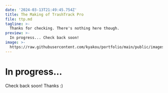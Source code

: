 ```yaml
---
date: '2024-03-13T21:49:45.754Z'
title: The Making of TrashTrack Pro
file: ttp.md
tagline: >-
  Thanks for checking. There's nothing here though.
preview: >-
  In progress... Check back soon!
image: >-
  https://raw.githubusercontent.com/kyakou/portfolio/main/public/images/tpp_1.jpg
---
```


# In progress...

Check back soon! Thanks :)